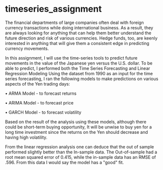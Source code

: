 # timeseries_assignment

The financial departments of large companies often deal with foreign currency transactions while doing international business. As a result, they are always looking for anything that can help them better understand the future direction and risk of various currencies. Hedge funds, too, are keenly interested in anything that will give them a consistent edge in predicting currency movements.

In this assignment, I  will use the time-series tools  to predict future movements in the value of the Japanese yen versus the U.S. dollar. 
To be able to predict, I  performed both the Time Series Forecasting and Linear Regression Modeling
Using  the dataset  from 1990 as an input for the time series  forecasting, I ran the following models to make predictions on various aspects of the Yen trading days:

•	ARMA Model - to forecast returns

•	ARIMA Model - to forecast price

•	GARCH Model - to forecast volatility

Based on the result of the analysis using these models, although there could be short-term buying opportunity,  It will be unwise to buy yen for a long time investment  since the returns on the Yen should decrease and having high volatility.

From the linear regression analysis one can deduce that the out of sample performed slightly better than the In-sample data. The Out-of-sample had a root mean squared error of 0.415, while the in-sample data has an RMSE of .596. From this data I would say the model has a "good" fit.

